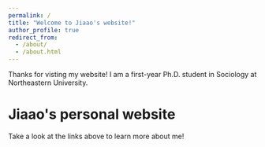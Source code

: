 ```yaml
---
permalink: /
title: "Welcome to Jiaao's website!"
author_profile: true
redirect_from: 
  - /about/
  - /about.html
---
```


Thanks for visting my website! I am a first-year Ph.D. student in Sociology at Northeastern University.

Jiaao's personal website
======
Take a look at the links above to learn more about me!
